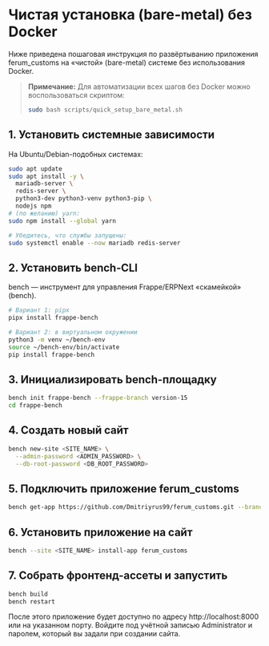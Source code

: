 # Чистая установка (bare-metal) без Docker

Ниже приведена пошаговая инструкция по развёртыванию приложения ferum_customs
на «чистой» (bare-metal) системе без использования Docker.

> **Примечание:** Для автоматизации всех шагов без Docker можно воспользоваться скриптом:
>
> ```bash
> sudo bash scripts/quick_setup_bare_metal.sh
> ```

## 1. Установить системные зависимости

На Ubuntu/Debian-подобных системах:
```bash
sudo apt update
sudo apt install -y \
  mariadb-server \
  redis-server \
  python3-dev python3-venv python3-pip \
  nodejs npm
# (по желанию) yarn:
sudo npm install --global yarn

# Убедитесь, что службы запущены:
sudo systemctl enable --now mariadb redis-server
```

## 2. Установить bench‑CLI

bench — инструмент для управления Frappe/ERPNext «скамейкой» (bench).
```bash
# Вариант 1: pipx
pipx install frappe-bench

# Вариант 2: в виртуальном окружении
python3 -m venv ~/bench-env
source ~/bench-env/bin/activate
pip install frappe-bench
```

## 3. Инициализировать bench-площадку

```bash
bench init frappe-bench --frappe-branch version-15
cd frappe-bench
```

## 4. Создать новый сайт

```bash
bench new-site <SITE_NAME> \
  --admin-password <ADMIN_PASSWORD> \
  --db-root-password <DB_ROOT_PASSWORD>
```

## 5. Подключить приложение ferum_customs

```bash
bench get-app https://github.com/Dmitriyrus99/ferum_customs.git --branch main
```

## 6. Установить приложение на сайт

```bash
bench --site <SITE_NAME> install-app ferum_customs
```

## 7. Собрать фронтенд-ассеты и запустить

```bash
bench build
bench restart
```

После этого приложение будет доступно по адресу http://localhost:8000
или на указанном порту. Войдите под учётной записью Administrator и паролем,
который вы задали при создании сайта.
